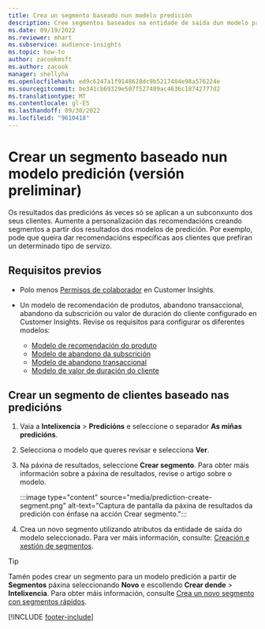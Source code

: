 ```yaml
---
title: Crea un segmento baseado nun modelo predición
description: Cree segmentos baseados na entidade de saída dun modelo predición.
ms.date: 09/19/2022
ms.reviewer: mhart
ms.subservice: audience-insights
ms.topic: how-to
author: zacookmsft
ms.author: zacook
manager: shellyha
ms.openlocfilehash: ed9c6247a1f9148628dc9b5217484e98a576224e
ms.sourcegitcommit: be341cb69329e507f527409ac4636c18742777d2
ms.translationtype: MT
ms.contentlocale: gl-ES
ms.lasthandoff: 09/30/2022
ms.locfileid: "9610418"
---
```

# <a name="create-a-segment-based-on-a-prediction-model-preview"></a>Crear un segmento baseado nun modelo predición (versión preliminar)

Os resultados das predicións ás veces só se aplican a un subconxunto dos seus clientes. Aumente a personalización das recomendacións creando segmentos a partir dos resultados dos modelos de predición. Por exemplo, pode que queira dar recomendacións específicas aos clientes que prefiran un determinado tipo de servizo.

## <a name="prerequisites"></a>Requisitos previos

- Polo menos [Permisos de colaborador](permissions.md) en Customer Insights.

- Un modelo de recomendación de produtos, abandono transaccional, abandono da subscrición ou valor de duración do cliente configurado en Customer Insights. Revise os requisitos para configurar os diferentes modelos:

  - [Modelo de recomendación do produto](predict-product-recommendation.md)
  - [Modelo de abandono da subscrición](predict-subscription-churn.md)
  - [Modelo de abandono transaccional](predict-transactional-churn.md)
  - [Modelo de valor de duración do cliente](predict-customer-lifetime-value.md)

## <a name="create-a-customer-segment-based-on-predictions"></a>Crear un segmento de clientes baseado nas predicións

1. Vaia a **Intelixencia** > **Predicións** e seleccione o separador **As miñas predicións**.

1. Selecciona o modelo que queres revisar e selecciona **Ver**.

1. Na páxina de resultados, seleccione **Crear segmento**. Para obter máis información sobre a páxina de resultados, revise o artigo sobre o modelo.

   :::image type="content" source="media/prediction-create-segment.png" alt-text="Captura de pantalla da páxina de resultados da predición con énfase na acción Crear segmento.":::

1. Crea un novo segmento utilizando atributos da entidade de saída do modelo seleccionado. Para ver máis información, consulte: [Creación e xestión de segmentos](segments.md).

> [!TIP]
> Tamén podes crear un segmento para un modelo predición a partir de **Segmentos** páxina seleccionando **Novo** e escollendo **Crear dende** > **Intelixencia**. Para obter máis información, consulte [Crea un novo segmento con segmentos rápidos](segment-quick.md).

[!INCLUDE [footer-include](includes/footer-banner.md)]
